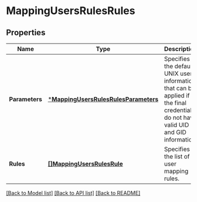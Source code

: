 # MappingUsersRulesRules

## Properties
Name | Type | Description | Notes
------------ | ------------- | ------------- | -------------
**Parameters** | [***MappingUsersRulesRulesParameters**](MappingUsersRulesRulesParameters.md) | Specifies the default UNIX user information that can be applied if the final credentials do not have valid UID and GID information. | [optional] [default to null]
**Rules** | [**[]MappingUsersRulesRule**](MappingUsersRulesRule.md) | Specifies the list of user mapping rules. | [optional] [default to null]

[[Back to Model list]](../README.md#documentation-for-models) [[Back to API list]](../README.md#documentation-for-api-endpoints) [[Back to README]](../README.md)


